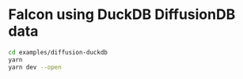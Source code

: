 # Falcon using DuckDB DiffusionDB data

```bash
cd examples/diffusion-duckdb
yarn
yarn dev --open
```
